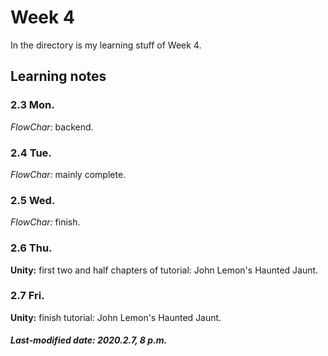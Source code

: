 # Week 4

In the directory is my learning stuff of Week 4.

## Learning notes

### 2.3 Mon.

*FlowChar:* backend.

### 2.4 Tue.

*FlowChar:* mainly complete.

### 2.5 Wed.

*FlowChar:* finish.

### 2.6 Thu.

**Unity:** first two and half chapters of tutorial: John Lemon's Haunted Jaunt.

### 2.7 Fri.

**Unity:** finish tutorial: John Lemon's Haunted Jaunt.

##### Last-modified date: 2020.2.7, 8 p.m.